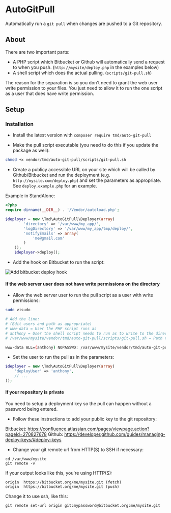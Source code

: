 AutoGitPull
==============================

Automatically run a `git pull` when changes are pushed to a Git repository.

About
-----

There are two important parts:
* A PHP script which Bitbucket or Github will automatically send a request to when you push. (`http://mysite/deploy.php` in the examples below)
* A shell script which does the actual pulling. (`scripts/git-pull.sh`)

The reason for the separation is so you don't need to grant the web user write permission to your files. You just need to allow it to run the one script as a user that does have write permission.

Setup
-----

### Installation

* Install the latest version with `composer require tmd/auto-git-pull`

* Make the pull script executable (you need to do this if you update the package as well):
```bash
chmod +x vendor/tmd/auto-git-pull/scripts/git-pull.sh
```

* Create a publicy accessible URL on your site which will be called by Github/Bitbucket and run the deployment (e.g. `http://mysite.com/deploy.php`) and set the parameters as appropriate. See `deploy.example.php` for an example.

Example in StandAlone:
```php
<?php
require dirname(__DIR__) . '/Vendor/autoload.php';

$deployer = new \Tmd\AutoGitPull\Deployer(array(
        'directory' => '/var/www/my_app/',
        'logDirectory' => '/var/www/my_app/tmp/deploy/',
        'notifyEmails' => array(
            'me@gmail.com'
        )
    ));
    $deployer->deploy();
```

* Add the hook on Bitbucket to run the script:

![Add bitbucket deploy hook](http://img.ctrlv.in/img/53038a61539f9.png)




#### If the web server user does not have write permissions on the directory

* Allow the web server user to run the pull script as a user with write permissions:

```bash
sudo visudo

# Add the line:
# (Edit users and path as appropriate)
# www-data = User the PHP script runs as
# anthony = User the shell script needs to run as to write to the directory
# /var/www/mysite/vendor/tmd/auto-git-pull/scripts/git-pull.sh = Path to shell script

www-data ALL=(anthony) NOPASSWD: /var/www/mysite/vendor/tmd/auto-git-pull/scripts/git-pull.sh
```

* Set the user to run the pull as in the parameters:
```php
$deployer = new \Tmd\AutoGitPull\Deployer(array(
    'deployUser' => 'anthony',
    // ...
));
```



#### If your repository is private

You need to setup a deployment key so the pull can happen without a password being entered.

* Follow these instructions to add your public key to the git repository:

Bitbucket: https://confluence.atlassian.com/pages/viewpage.action?pageId=270827678
Github: https://developer.github.com/guides/managing-deploy-keys/#deploy-keys

* Change your git remote url from HTTP(S) to SSH if necessary:
```
cd /var/www/mysite
git remote -v
```

If your output looks like this, you're using HTTP(S):
```
origin	https://bitbucket.org/me/mysite.git (fetch)
origin	https://bitbucket.org/me/mysite.git (push)
```

Change it to use ssh, like this:
```
git remote set-url origin git:mypassword@bitbucket.org:me/mysite.git
```
